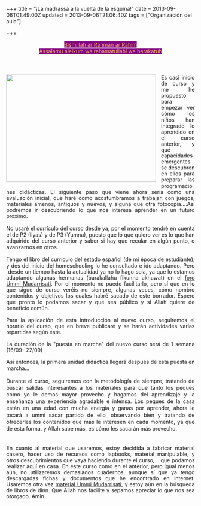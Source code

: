 +++
title = "¡La madrassa a la vuelta de la esquina!"
date = 2013-09-06T01:49:00Z
updated = 2013-09-06T21:06:40Z
tags = ["Organización del aula"]

+++

<div dir="ltr" style="text-align: left;" trbidi="on"><div align="center" class="MsoNormal" style="text-align: center;"><span style="background-color: purple; line-height: 18.18181800842285px;"><span style="color: #f6b26b;">Bismillah ar Rahman ar Rahim</span></span></div><div align="center" class="MsoNormal" style="text-align: center;"><span style="background-color: purple; line-height: 18.18181800842285px;"><span style="color: #f6b26b;">Assalamu aleikum wa rahamatullahi wa barakatuh</span></span></div><div align="center" class="MsoNormal" style="text-align: center;"><span style="background-color: purple; line-height: 18.18181800842285px;"><span style="color: #f6b26b;"><br /></span></span></div><div class="separator" style="clear: both; text-align: center;"></div><div align="center" class="MsoNormal" style="text-align: center;"><span style="background-color: purple; line-height: 18.18181800842285px;"><span style="color: #f6b26b;"><br /></span></span></div><div align="center" class="MsoNormal" style="text-align: center;"><b><span style="line-height: 115%;"><br /></span></b></div><div class="MsoNormal" style="text-align: justify;"><div class="separator" style="clear: both; text-align: center;"><a href="http://1.bp.blogspot.com/-couJW64uDDo/UikZmD8LVcI/AAAAAAAAFuM/Wc0d0_4qldU/s1600/vuelta2.png" imageanchor="1" style="clear: left; float: left; margin-bottom: 1em; margin-right: 1em;"><img border="0" height="287" src="http://1.bp.blogspot.com/-couJW64uDDo/UikZmD8LVcI/AAAAAAAAFuM/Wc0d0_4qldU/s400/vuelta2.png" width="400" /></a></div><span style="line-height: 115%;">Es casi inicio de curso y me he propuesto para empezar ver cómo los niños han integrado lo aprendido en el curso anterior, y qué capacidades emergentes se descubren en ellos para preparar las programaciones didácticas. El siguiente paso que viene ahora sería como una evaluación inicial, que haré como acostumbramos a trabajar, con juegos, materiales amenos, antiguos y nuevos, y alguna que otra fotocopia….Así podremos ir descubriendo lo que nos interesa aprender en un futuro próximo.<o:p></o:p></span></div><div class="MsoNormal" style="text-align: justify;"><span style="line-height: 115%;"><br /></span></div><div class="MsoNormal" style="text-align: justify;"><span style="line-height: 115%;">No usaré el&nbsp;</span><span style="line-height: 18.18181800842285px;">currículo</span><span style="line-height: 115%;">&nbsp;del curso desde ya, por el momento tendré en cuenta el de P2 (Ilyas) y de P3 (Yumna), puesto que lo que quiero ver es lo que han adquirido del curso anterior y saber si hay que recular en algún punto, o avanzarnos en otros.<o:p></o:p></span></div><div class="MsoNormal" style="text-align: justify;"><span style="line-height: 115%;"><br /></span></div><div class="MsoNormal" style="text-align: justify;"><span style="line-height: 115%;">Tengo el libro del&nbsp;</span><span style="line-height: 18.18181800842285px;">currículo</span><span style="line-height: 115%;">&nbsp;del estado español (de mi época de estudiante), y des del inicio del homeschooling lo he consultado e ido adaptando. Pero &nbsp;desde un tiempo hasta la actualidad ya no lo hago sola, ya que lo estamos adaptando algunas hermanas (barakallahu fikunna akhawat) en el <a href="http://ummi-mudarrisati.forumotion.com/portal">foro Ummi Mudarrisati</a>. Por el momento no puedo facilitarlo, pero sí que en lo que sigue de curso veréis no siempre, algunas veces, cómo nombro contenidos y objetivos los cuales habré sacado de este borrador. Espero que pronto lo podamos sacar y que sea público y si Allah quiere de beneficio común.<o:p></o:p></span></div><div class="MsoNormal" style="text-align: justify;"><span style="line-height: 115%;"><br /></span></div><div class="MsoNormal" style="text-align: justify;"><span style="line-height: 115%;">Para la aplicación de esta introducción al nuevo curso, seguiremos el horario del curso, que en breve publicaré y se harán actividades varias repartidas según éste.<o:p></o:p></span></div><div class="MsoNormal" style="text-align: justify;"><span style="line-height: 115%;"><br /></span></div><div class="MsoNormal" style="text-align: justify;"><span style="line-height: 115%;">La duración de la "puesta en marcha" del nuevo curso será de 1 semana (16/09- 22/09)<o:p></o:p></span></div><div class="MsoNormal" style="text-align: justify;"><span style="line-height: 115%;"><br /></span></div><div class="MsoNormal" style="text-align: justify;"><span style="line-height: 115%;">Así entonces, la primera unidad didáctica llegará después de esta puesta en marcha… <o:p></o:p></span></div><div class="MsoNormal" style="text-align: justify;"><br /></div><div class="MsoNormal" style="text-align: justify;"><span style="line-height: 18.18181800842285px;">Durante el curso, seguiremos con la&nbsp;metodología&nbsp;de siempre, tratando de buscar salidas interesantes a los materiales para que tanto los peques como yo le demos mayor provecho y hagamos del aprendizaje y la enseñanza una experiencia agradable e intensa. Los peques de la casa están en una edad con mucha energía y ganas por aprender, ahora le tocará a ummi sacar partido de ello, observando bien y tratando de ofrecerles los contenidos que más le interesen en cada momento, ya que de esta forma. y Allah sabe más, es cómo les sacarán más provecho.</span></div><div class="MsoNormal" style="text-align: justify;"><span style="line-height: 18.18181800842285px;"><br /></span></div><br /><div class="MsoNormal" style="text-align: justify;"><span style="line-height: 115%;">En cuanto al material que usaremos, estoy decidida a fabricar material casero, hacer uso de recursos como lapbooks, material manipulable, y otros descubrimientos que vaya haciendo durante el curso, …que podamos realizar aquí en casa. En este curso como en el anterior, pero igual menos aún, no utilizaremos demasiados cuadernos, aunque sí que ya tengo descargadas fichas y documentos que he encontrado en internet. Usaremos otra vez <a href="http://ummi-mudarrisati.blogspot.com/search/label/material%20ummi%20mudarrisati">material Ummi Mudarrisati</a>, y estoy aún en la búsqueda de libros de dinn. Que Allah nos facilite y sepamos apreciar lo que nos sea otorgado. Amin.<span style="font-size: large;"><o:p></o:p></span></span></div></div>
